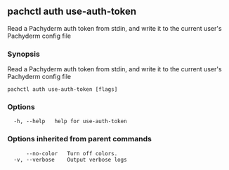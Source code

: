 ## pachctl auth use-auth-token

Read a Pachyderm auth token from stdin, and write it to the current user's
Pachyderm config file

### Synopsis

Read a Pachyderm auth token from stdin, and write it to the current user's
Pachyderm config file

```
pachctl auth use-auth-token [flags]
```

### Options

```
  -h, --help   help for use-auth-token
```

### Options inherited from parent commands

```
      --no-color   Turn off colors.
  -v, --verbose    Output verbose logs
```
